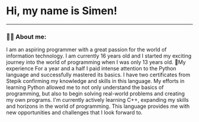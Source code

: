 
# Hi, my name is Simen!

---
### 👨‍💻 About me:

  I am an aspiring programmer with a great passion for the world of information technology. I am currently 16 years old and I started my exciting journey into the world of programming when I was only 13 years old.
🌱My experience For a year and a half I paid intense attention to the Python language and successfully mastered its basics. I have two certificates from Stepik confirming my knowledge and skills in this language. 
  My efforts in learning Python allowed me to not only understand the basics of programming, but also to begin solving real-world problems and creating my own programs.
  I'm currently actively learning C++, expanding my skills and horizons in the world of programming. This language provides me with new opportunities and challenges that I look forward to.


